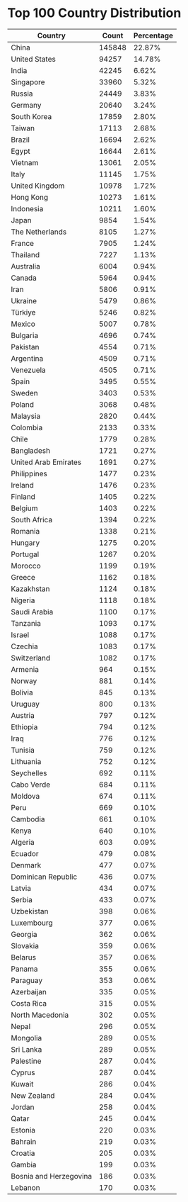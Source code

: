 # Top 100 Country Distribution
| Country | Count | Percentage |
|----|----|----|
| China | 145848 | 22.87% |
| United States | 94257 | 14.78% |
| India | 42245 | 6.62% |
| Singapore | 33960 | 5.32% |
| Russia | 24449 | 3.83% |
| Germany | 20640 | 3.24% |
| South Korea | 17859 | 2.80% |
| Taiwan | 17113 | 2.68% |
| Brazil | 16694 | 2.62% |
| Egypt | 16644 | 2.61% |
| Vietnam | 13061 | 2.05% |
| Italy | 11145 | 1.75% |
| United Kingdom | 10978 | 1.72% |
| Hong Kong | 10273 | 1.61% |
| Indonesia | 10211 | 1.60% |
| Japan | 9854 | 1.54% |
| The Netherlands | 8105 | 1.27% |
| France | 7905 | 1.24% |
| Thailand | 7227 | 1.13% |
| Australia | 6004 | 0.94% |
| Canada | 5964 | 0.94% |
| Iran | 5806 | 0.91% |
| Ukraine | 5479 | 0.86% |
| Türkiye | 5246 | 0.82% |
| Mexico | 5007 | 0.78% |
| Bulgaria | 4696 | 0.74% |
| Pakistan | 4554 | 0.71% |
| Argentina | 4509 | 0.71% |
| Venezuela | 4505 | 0.71% |
| Spain | 3495 | 0.55% |
| Sweden | 3403 | 0.53% |
| Poland | 3068 | 0.48% |
| Malaysia | 2820 | 0.44% |
| Colombia | 2133 | 0.33% |
| Chile | 1779 | 0.28% |
| Bangladesh | 1721 | 0.27% |
| United Arab Emirates | 1691 | 0.27% |
| Philippines | 1477 | 0.23% |
| Ireland | 1476 | 0.23% |
| Finland | 1405 | 0.22% |
| Belgium | 1403 | 0.22% |
| South Africa | 1394 | 0.22% |
| Romania | 1338 | 0.21% |
| Hungary | 1275 | 0.20% |
| Portugal | 1267 | 0.20% |
| Morocco | 1199 | 0.19% |
| Greece | 1162 | 0.18% |
| Kazakhstan | 1124 | 0.18% |
| Nigeria | 1118 | 0.18% |
| Saudi Arabia | 1100 | 0.17% |
| Tanzania | 1093 | 0.17% |
| Israel | 1088 | 0.17% |
| Czechia | 1083 | 0.17% |
| Switzerland | 1082 | 0.17% |
| Armenia | 964 | 0.15% |
| Norway | 881 | 0.14% |
| Bolivia | 845 | 0.13% |
| Uruguay | 800 | 0.13% |
| Austria | 797 | 0.12% |
| Ethiopia | 794 | 0.12% |
| Iraq | 776 | 0.12% |
| Tunisia | 759 | 0.12% |
| Lithuania | 752 | 0.12% |
| Seychelles | 692 | 0.11% |
| Cabo Verde | 684 | 0.11% |
| Moldova | 674 | 0.11% |
| Peru | 669 | 0.10% |
| Cambodia | 661 | 0.10% |
| Kenya | 640 | 0.10% |
| Algeria | 603 | 0.09% |
| Ecuador | 479 | 0.08% |
| Denmark | 477 | 0.07% |
| Dominican Republic | 436 | 0.07% |
| Latvia | 434 | 0.07% |
| Serbia | 433 | 0.07% |
| Uzbekistan | 398 | 0.06% |
| Luxembourg | 377 | 0.06% |
| Georgia | 362 | 0.06% |
| Slovakia | 359 | 0.06% |
| Belarus | 357 | 0.06% |
| Panama | 355 | 0.06% |
| Paraguay | 353 | 0.06% |
| Azerbaijan | 335 | 0.05% |
| Costa Rica | 315 | 0.05% |
| North Macedonia | 302 | 0.05% |
| Nepal | 296 | 0.05% |
| Mongolia | 289 | 0.05% |
| Sri Lanka | 289 | 0.05% |
| Palestine | 287 | 0.04% |
| Cyprus | 287 | 0.04% |
| Kuwait | 286 | 0.04% |
| New Zealand | 284 | 0.04% |
| Jordan | 258 | 0.04% |
| Qatar | 245 | 0.04% |
| Estonia | 220 | 0.03% |
| Bahrain | 219 | 0.03% |
| Croatia | 205 | 0.03% |
| Gambia | 199 | 0.03% |
| Bosnia and Herzegovina | 186 | 0.03% |
| Lebanon | 170 | 0.03% |
